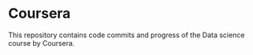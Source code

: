 # Coursera

This repository contains code commits and progress of the Data science course by Coursera.
